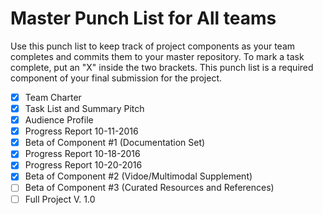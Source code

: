 # Master Punch List for All teams

Use this punch list to keep track of project components as your team completes and commits them to your master repository. To mark a task complete, put an "X" inside the two brackets. This punch list is a required component of your final submission for the project. 

- [x] Team Charter 
- [x] Task List and Summary Pitch
- [x] Audience Profile
- [X] Progress Report 10-11-2016
- [X] Beta of Component #1 (Documentation Set)
- [X] Progress Report 10-18-2016
- [X] Progress Report 10-20-2016
- [X] Beta of Component #2 (Vidoe/Multimodal Supplement) 
- [ ] Beta of Component #3 (Curated Resources and References) 
- [ ] Full Project V. 1.0 
